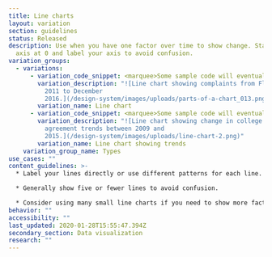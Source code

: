 ```yaml
---
title: Line charts
layout: variation
section: guidelines
status: Released
description: Use when you have one factor over time to show change. Start your
  axis at 0 and label your axis to avoid confusion.
variation_groups:
  - variations:
      - variation_code_snippet: <marquee>Some sample code will eventually show up here.</marquee>
        variation_description: "![Line chart showing complaints from Florida from July
          2011 to December
          2016.](/design-system/images/uploads/parts-of-a-chart_013.png)"
        variation_name: Line chart
      - variation_code_snippet: <marquee>Some sample code will eventually show up here.</marquee>
        variation_description: "![Line chart showing change in college credit card
          agreement trends between 2009 and
          2015.](/design-system/images/uploads/line-chart-2.png)"
        variation_name: Line chart showing trends
    variation_group_name: Types
use_cases: ""
content_guidelines: >-
  * Label your lines directly or use different patterns for each line.

  * Generally show five or fewer lines to avoid confusion.

  * Consider using many small line charts if you need to show more factors. (These are called small multiples charts.)
behavior: ""
accessibility: ""
last_updated: 2020-01-28T15:55:47.394Z
secondary_section: Data visualization
research: ""
---
```

